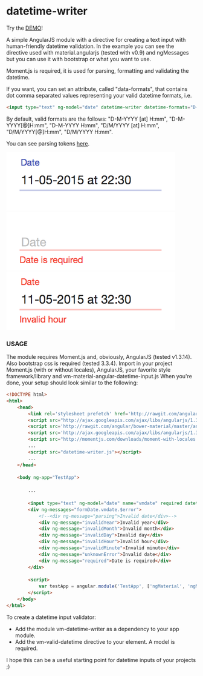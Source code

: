 # datetime-writer

Try the [DEMO](http://codepen.io/vncnz/pen/EjKWOo)!

A simple AngularJS module with a directive for creating a text input with human-friendly datetime validation.
In the example you can see the directive used with material.angularjs (tested with v0.9) and ngMessages but you can use it with bootstrap or what you want to use.

Moment.js is required, it is used for parsing, formatting and validating the datetime.

If you want, you can set an attribute, called "data-formats", that contains dot comma separated values representing your valid datetime formats, i.e.
```html
<input type="text" ng-model="date" datetime-writer datetime-formats="D-M-YYYY [at] H:mm;D-M-YYYY[@]H:mm"/>
```

By default, valid formats are the follows: "D-M-YYYY [at] H:mm", "D-M-YYYY[@]H:mm", "D-M-YYYY H:mm", "D/M/YYYY [at] H:mm", "D/M/YYYY[@]H:mm", "D/M/YYYY H:mm".

You can see parsing tokens [here](http://momentjs.com/docs/#/parsing/string-format/).


![valid](/screenshots/valid.png?raw=true)
![invalid-empty](/screenshots/invalid-empty.png?raw=true)
![invalid-hour](/screenshots/invalid-hour.png?raw=true)

### USAGE

The module requires Moment.js and, obviously, AngularJS (tested v1.3.14). Also bootstrap css is required (tested 3.3.4).
Import in your project Moment.js (with or without locales), AngularJS, your favorite style framework/library and vm-material-angular-datetime-input.js
When you're done, your setup should look similar to the following:

```html
<!DOCTYPE html>
<html>
	<head>
		<link rel='stylesheet prefetch' href='http://rawgit.com/angular/bower-material/master/angular-material.min.css'>
		<script src="http://ajax.googleapis.com/ajax/libs/angularjs/1.3.14/angular.min.js"></script>
		<script src='http://rawgit.com/angular/bower-material/master/angular-material.min.js'></script>
		<script src='http://ajax.googleapis.com/ajax/libs/angularjs/1.3.15/angular-messages.min.js'></script>
		<script src="http://momentjs.com/downloads/moment-with-locales.min.js"></script>
		...
		<script src="datetime-writer.js"></script>
		...
	</head>

	<body ng-app="TestApp">

		...

		<input type="text" ng-model="date" name="vmdate" required datetime-writer/>
		<div ng-messages="formDate.vmdate.$error">
			<!--<div ng-message="parsing">Invalid date</div>-->
			<div ng-message="invalidYear">Invalid year</div>
			<div ng-message="invalidMonth">Invalid month</div>
			<div ng-message="invalidDay">Invalid day</div>
			<div ng-message="invalidHour">Invalid hour</div>
			<div ng-message="invalidMinute">Invalid minute</div>
			<div ng-message="unknownError">Invalid date</div>
			<div ng-message="required">Date is required</div>
		</div>
		
		<script>
			var testApp = angular.module('TestApp', ['ngMaterial', 'ngMessages', 'vm-datetime-writer']);
		</script>
	</body>
</html>
```

To create a datetime input validator:
* Add the module vm-datetime-writer as a dependency to your app module.
* Add the vm-valid-datetime directive to your element. A model is required.

I hope this can be a useful starting point for datetime inputs of your projects ;)
